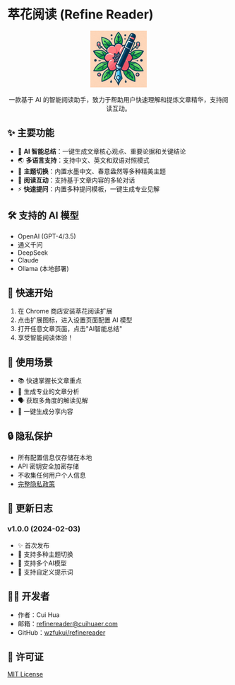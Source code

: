 # 萃花阅读 (Refine Reader)

<p align="center">
  <img src="assets/icon-128.png" alt="萃花阅读 Logo" width="128" height="128">
</p>

<p align="center">
  一款基于 AI 的智能阅读助手，致力于帮助用户快速理解和提炼文章精华，支持阅读互动。
</p>

## ✨ 主要功能

- 🤖 **AI 智能总结**：一键生成文章核心观点、重要论据和关键结论
- 🌏 **多语言支持**：支持中文、英文和双语对照模式
- 🎨 **主题切换**：内置水墨中文、春意盎然等多种精美主题
- 💬 **阅读互动**：支持基于文章内容的多轮对话
- ⚡️ **快速提问**：内置多种提问模板，一键生成专业见解

## 🛠️ 支持的 AI 模型

- OpenAI (GPT-4/3.5)
- 通义千问
- DeepSeek
- Claude
- Ollama (本地部署)

## 🚀 快速开始

1. 在 Chrome 商店安装萃花阅读扩展
2. 点击扩展图标，进入设置页面配置 AI 模型
3. 打开任意文章页面，点击"AI智能总结"
4. 享受智能阅读体验！

## 🎯 使用场景

- 📚 快速掌握长文章重点
- 📝 生成专业的文章分析
- 🗣️ 获取多角度的解读见解
- 📢 一键生成分享内容

## 🔒 隐私保护

- 所有配置信息仅存储在本地
- API 密钥安全加密存储
- 不收集任何用户个人信息
- [完整隐私政策](PRIVACY.md)

## 🔄 更新日志

### v1.0.0 (2024-02-03)
- ✨ 首次发布
- 🎨 支持多种主题切换
- 🤖 支持多个AI模型
- 📝 支持自定义提示词

## 👨‍💻 开发者

- 作者：Cui Hua
- 邮箱：refinereader@cuihuaer.com
- GitHub：[wzfukui/refinereader](https://github.com/wzfukui/refinereader)

## 📄 许可证

[MIT License](LICENSE) 
